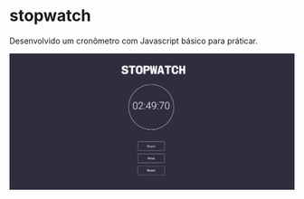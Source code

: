 # stopwatch

Desenvolvido um cronômetro com Javascript básico para práticar.

<img src="./stopwatch.png">
